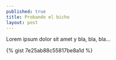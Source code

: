 ```yaml
---
published: true
title: Probando el bicho
layout: post
---
```

Lorem ipsum dolor sit amet y bla, bla, bla...

{% gist 7e25ab88c55817be8a1d %}
